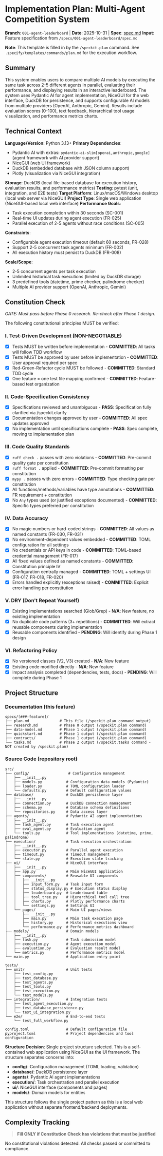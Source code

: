 # Implementation Plan: Multi-Agent Competition System

**Branch**: `001-agent-leaderboard` | **Date**: 2025-10-31 | **Spec**: [spec.md](./spec.md)
**Input**: Feature specification from `/specs/001-agent-leaderboard/spec.md`

**Note**: This template is filled in by the `/speckit.plan` command. See `.specify/templates/commands/plan.md` for the execution workflow.

## Summary

This system enables users to compare multiple AI models by executing the same task across 2-5 different agents in parallel, evaluating their performance, and displaying results in an interactive leaderboard. The system uses Pydantic AI for agent implementation, NiceGUI for the web interface, DuckDB for persistence, and supports configurable AI models from multiple providers (OpenAI, Anthropic, Gemini). Results include evaluation scores (0-100), text feedback, hierarchical tool usage visualization, and performance metrics charts.

## Technical Context

**Language/Version**: Python 3.13+
**Primary Dependencies**:
- Pydantic AI with extras: `pydantic-ai-slim[openai,anthropic,google]` (agent framework with AI provider support)
- NiceGUI (web UI framework)
- DuckDB (embedded database with JSON column support)
- Plotly (visualization via NiceGUI integration)

**Storage**: DuckDB (local file-based database for execution history, evaluation results, and performance metrics)
**Testing**: pytest (unit, integration, and E2E tests)
**Target Platform**: Linux/macOS/Windows desktop (local web server via NiceGUI)
**Project Type**: Single web application (NiceGUI-based local web interface)
**Performance Goals**:
- Task execution completion within 30 seconds (SC-001)
- Real-time UI updates during agent execution (FR-025)
- Parallel execution of 2-5 agents without race conditions (SC-005)

**Constraints**:
- Configurable agent execution timeout (default 60 seconds, FR-028)
- Support 2-5 concurrent task agents minimum (FR-002)
- All execution history must persist to DuckDB (FR-008)

**Scale/Scope**:
- 2-5 concurrent agents per task execution
- Unlimited historical task executions (limited by DuckDB storage)
- 3 predefined tools (datetime, prime checker, palindrome checker)
- Multiple AI provider support (OpenAI, Anthropic, Gemini)

## Constitution Check

*GATE: Must pass before Phase 0 research. Re-check after Phase 1 design.*

The following constitutional principles MUST be verified:

### I. Test-Driven Development (NON-NEGOTIABLE)
- [x] Tests MUST be written before implementation - **COMMITTED**: All tasks will follow TDD workflow
- [x] Tests MUST be approved by user before implementation - **COMMITTED**: User approval required per spec
- [x] Red-Green-Refactor cycle MUST be followed - **COMMITTED**: Standard TDD cycle
- [x] One feature = one test file mapping confirmed - **COMMITTED**: Feature-based test organization

### II. Code-Specification Consistency
- [x] Specifications reviewed and unambiguous - **PASS**: Specification fully clarified via /speckit.clarify
- [x] Documentation changes approved by user - **COMMITTED**: All spec updates approved
- [x] No implementation until specifications complete - **PASS**: Spec complete, moving to implementation plan

### III. Code Quality Standards
- [x] `ruff check .` passes with zero violations - **COMMITTED**: Pre-commit quality gate per constitution
- [x] `ruff format .` applied - **COMMITTED**: Pre-commit formatting per constitution
- [x] `mypy .` passes with zero errors - **COMMITTED**: Type checking gate per constitution
- [x] All functions/methods/variables have type annotations - **COMMITTED**: FR requirement + constitution
- [x] No `Any` types used (or justified exceptions documented) - **COMMITTED**: Specific types preferred per constitution

### IV. Data Accuracy
- [x] No magic numbers or hard-coded strings - **COMMITTED**: All values as named constants (FR-030, FR-031)
- [x] No environment-dependent values embedded - **COMMITTED**: TOML configuration for all settings
- [x] No credentials or API keys in code - **COMMITTED**: TOML-based credential management (FR-017)
- [x] All fixed values defined as named constants - **COMMITTED**: Constitution principle IV
- [x] Configuration centrally managed - **COMMITTED**: TOML + settings UI (FR-017, FR-018, FR-020)
- [x] Errors handled explicitly (exceptions raised) - **COMMITTED**: Explicit error handling per constitution

### V. DRY (Don't Repeat Yourself)
- [x] Existing implementations searched (Glob/Grep) - **N/A**: New feature, no existing implementation
- [x] No duplicate code patterns (3+ repetitions) - **COMMITTED**: Will extract reusable components during implementation
- [x] Reusable components identified - **PENDING**: Will identify during Phase 1 design

### VI. Refactoring Policy
- [x] No versioned classes (V2, V3) created - **N/A**: New feature
- [x] Existing code modified directly - **N/A**: New feature
- [x] Impact analysis completed (dependencies, tests, docs) - **PENDING**: Will complete during Phase 1

## Project Structure

### Documentation (this feature)

```text
specs/[###-feature]/
├── plan.md              # This file (/speckit.plan command output)
├── research.md          # Phase 0 output (/speckit.plan command)
├── data-model.md        # Phase 1 output (/speckit.plan command)
├── quickstart.md        # Phase 1 output (/speckit.plan command)
├── contracts/           # Phase 1 output (/speckit.plan command)
└── tasks.md             # Phase 2 output (/speckit.tasks command - NOT created by /speckit.plan)
```

### Source Code (repository root)

```text
src/
├── config/                  # Configuration management
│   ├── __init__.py
│   ├── models.py           # Configuration data models (Pydantic)
│   ├── loader.py           # TOML configuration loader
│   └── defaults.py         # Default configuration values
├── database/               # DuckDB persistence layer
│   ├── __init__.py
│   ├── connection.py       # DuckDB connection management
│   ├── schema.py           # Database schema definitions
│   └── repositories.py     # Data access layer
├── agents/                 # Pydantic AI agent implementations
│   ├── __init__.py
│   ├── task_agent.py       # Task execution agent
│   ├── eval_agent.py       # Evaluation agent
│   └── tools.py            # Tool implementations (datetime, prime, palindrome)
├── execution/              # Task execution orchestration
│   ├── __init__.py
│   ├── executor.py         # Parallel agent execution
│   ├── timeout.py          # Timeout management
│   └── state.py            # Execution state tracking
├── ui/                     # NiceGUI interface
│   ├── __init__.py
│   ├── app.py              # Main NiceGUI application
│   ├── components/         # Reusable UI components
│   │   ├── __init__.py
│   │   ├── input_form.py   # Task input form
│   │   ├── status_display.py # Execution status display
│   │   ├── leaderboard.py  # Leaderboard table
│   │   ├── tool_tree.py    # Hierarchical tool call tree
│   │   ├── charts.py       # Plotly performance charts
│   │   └── settings.py     # Settings UI
│   └── pages/              # Main UI pages/views
│       ├── __init__.py
│       ├── main.py         # Main task execution page
│       ├── history.py      # Historical executions view
│       └── performance.py  # Performance metrics dashboard
├── models/                 # Domain models
│   ├── __init__.py
│   ├── task.py             # Task submission model
│   ├── execution.py        # Agent execution model
│   ├── evaluation.py       # Evaluation result model
│   └── metrics.py          # Performance metrics model
└── main.py                 # Application entry point

tests/
├── unit/                   # Unit tests
│   ├── test_config.py
│   ├── test_database.py
│   ├── test_agents.py
│   ├── test_tools.py
│   ├── test_execution.py
│   └── test_models.py
├── integration/            # Integration tests
│   ├── test_agent_execution.py
│   ├── test_database_persistence.py
│   └── test_ui_integration.py
└── e2e/                    # End-to-end tests
    └── test_full_workflow.py

config.toml                 # Default configuration file
pyproject.toml              # Project dependencies and tool configuration
```

**Structure Decision**: Single project structure selected. This is a self-contained web application using NiceGUI as the UI framework. The structure separates concerns into:
- **config/**: Configuration management (TOML loading, validation)
- **database/**: DuckDB persistence layer
- **agents/**: Pydantic AI agent implementations
- **execution/**: Task orchestration and parallel execution
- **ui/**: NiceGUI interface (components and pages)
- **models/**: Domain models for entities

This structure follows the single project pattern as this is a local web application without separate frontend/backend deployments.

## Complexity Tracking

> **Fill ONLY if Constitution Check has violations that must be justified**

No constitutional violations detected. All checks passed or committed to compliance.
